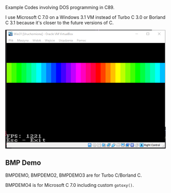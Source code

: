 Example Codes involving DOS programming in C89.

I use Microsoft C 7.0 on a Windows 3.1 VM instead of Turbo C 3.0 or Borland C 3.1 because it's closer to the future versions of C.

![MOVEBOX](./MOVEBOX.PNG)

## BMP Demo
BMPDEMO, BMPDEMO2, BMPDEMO3 are for Turbo C/Borland C.

BMPDEMO4 is for Microsoft C 7.0 including custom `gotoxy()`.
